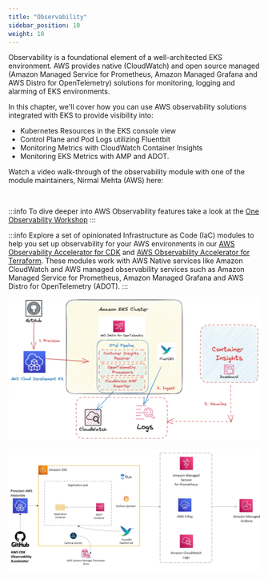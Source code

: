 ```yaml
---
title: "Observability"
sidebar_position: 10
weight: 10
---
```


Observability is a foundational element of a well-architected EKS environment. AWS provides native (CloudWatch) and open source managed (Amazon Managed Service for Prometheus, Amazon Managed Grafana and AWS Distro for OpenTelemetry) solutions for monitoring, logging and alarming of EKS environments.

In this chapter, we'll cover how you can use AWS observability solutions integrated with EKS to provide visibility into:

- Kubernetes Resources in the EKS console view
- Control Plane and Pod Logs utilizing Fluentbit
- Monitoring Metrics with CloudWatch Container Insights
- Monitoring EKS Metrics with AMP and ADOT.

Watch a video walk-through of the observability module with one of the module maintainers, Nirmal Mehta (AWS) here:

<ReactPlayer controls src="https://www.youtube-nocookie.com/embed/ajPe7HVypxg" width={640} height={360} /> <br />

:::info
To dive deeper into AWS Observability features take a look at the [One Observability Workshop](https://catalog.workshops.aws/observability/en-US)
:::

:::info
Explore a set of opinionated Infrastructure as Code (IaC) modules to help you set up observability for your AWS environments in our [AWS Observability Accelerator for CDK](https://aws-observability.github.io/cdk-aws-observability-accelerator/) and [AWS Observability Accelerator for Terraform](https://aws-observability.github.io/terraform-aws-observability-accelerator/). These modules work with AWS Native services like Amazon CloudWatch and AWS managed observability services such as Amazon Managed Service for Prometheus, Amazon Managed Grafana and AWS Distro for OpenTelemetry (ADOT).
:::

![AWS Native Observability](./assets/cloud-native-architecture.webp)

![Open Source Managed Observability ](./assets/oss-architecture.webp)
